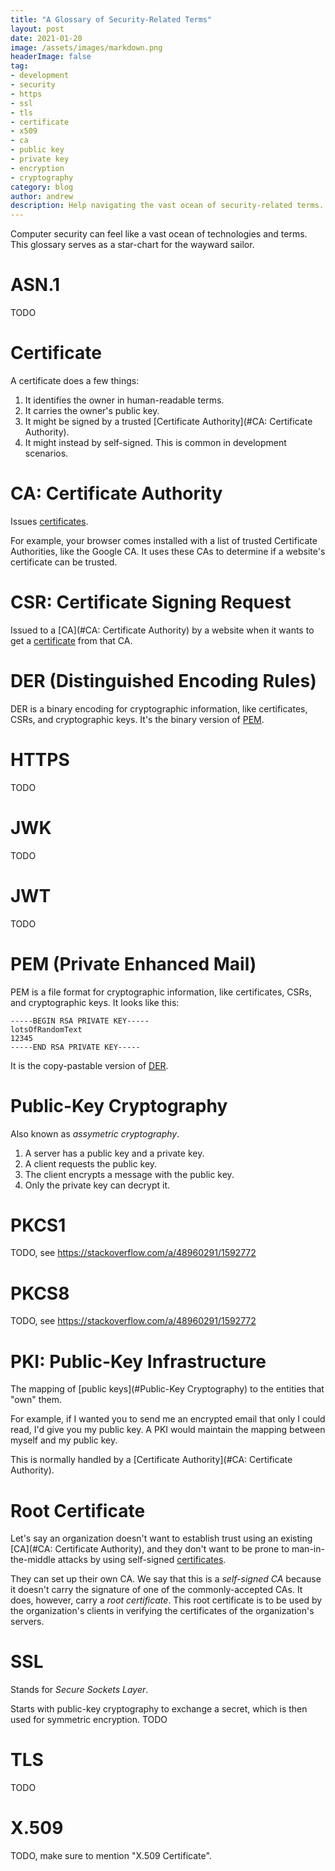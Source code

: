```yaml
---
title: "A Glossary of Security-Related Terms"
layout: post
date: 2021-01-20
image: /assets/images/markdown.png
headerImage: false
tag:
- development
- security
- https
- ssl
- tls
- certificate
- x509
- ca
- public key
- private key
- encryption
- cryptography
category: blog
author: andrew
description: Help navigating the vast ocean of security-related terms.
---
```


Computer security can feel like a vast ocean of technologies and terms. This glossary serves as a star-chart for the
wayward sailor.


# ASN.1
TODO


# Certificate
A certificate does a few things:
1. It identifies the owner in human-readable terms.
1. It carries the owner's public key.
1. It might be signed by a trusted [Certificate Authority](#CA: Certificate Authority).
1. It might instead by self-signed. This is common in development scenarios.


# CA: Certificate Authority
Issues [certificates](#Certificate).

For example, your browser comes installed with a list of trusted Certificate Authorities, like the Google CA. It uses
these CAs to determine if a website's certificate can be trusted.


# CSR: Certificate Signing Request
Issued to a [CA](#CA: Certificate Authority) by a website when it wants to get a [certificate](#Certificate) from that
CA.


# DER (Distinguished Encoding Rules)
DER is a binary encoding for cryptographic information, like certificates, CSRs, and cryptographic keys. It's the
binary version of [PEM](#PEM).


# HTTPS
TODO


# JWK
TODO


# JWT
TODO


# PEM (Private Enhanced Mail)
PEM is a file format for cryptographic information, like certificates, CSRs, and cryptographic keys. It looks like
this:
```
-----BEGIN RSA PRIVATE KEY-----
lotsOfRandomText
12345
-----END RSA PRIVATE KEY-----
```
It is the copy-pastable version of [DER](#DER).


# Public-Key Cryptography
Also known as _assymetric cryptography_.

1. A server has a public key and a private key.
1. A client requests the public key.
1. The client encrypts a message with the public key.
1. Only the private key can decrypt it.


# PKCS1
TODO, see https://stackoverflow.com/a/48960291/1592772


# PKCS8
TODO, see https://stackoverflow.com/a/48960291/1592772


# PKI: Public-Key Infrastructure
The mapping of [public keys](#Public-Key Cryptography) to the entities that "own" them.

For example, if I wanted you to send me an encrypted email that only I could read, I'd give you my public key. A PKI
would maintain the mapping between myself and my public key.

This is normally handled by a [Certificate Authority](#CA: Certificate Authority).


# Root Certificate
Let's say an organization doesn't want to establish trust using an existing [CA](#CA: Certificate Authority), and they
don't want to be prone to man-in-the-middle attacks by using self-signed [certificates](#Certificate).

They can set up their own CA. We say that this is a _self-signed CA_ because it doesn't carry the signature of one of the
commonly-accepted CAs. It does, however, carry a _root certificate_. This root certificate is to be used by the
organization's clients in verifying the certificates of the organization's servers.


# SSL
Stands for _Secure Sockets Layer_.


Starts with public-key cryptography to exchange a secret, which is then used for symmetric encryption.
TODO


# TLS
TODO


# X.509
TODO, make sure to mention "X.509 Certificate".
